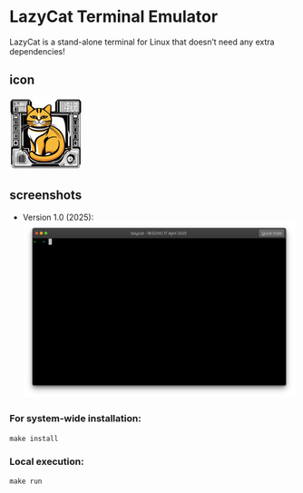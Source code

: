 ﻿# LazyCat Terminal Emulator 

LazyCat is a stand-alone terminal for Linux that doesn’t need any extra dependencies!

## icon 
![icon](icon/lazycat.png)

## screenshots
- Version 1.0 (2025):
![screenshots](screenshots/1.png)


### For system-wide installation:
```
make install
```


### Local execution:
```
make run
```
